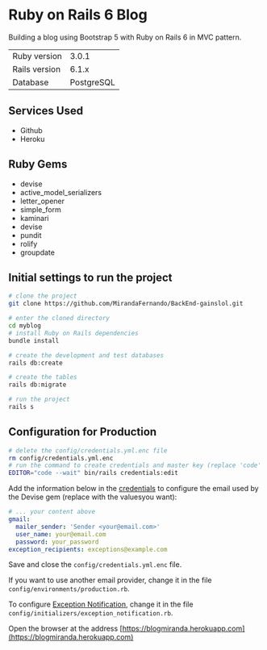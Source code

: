 # Ruby on Rails 6 Blog

Building a blog using Bootstrap 5 with Ruby on Rails 6 in MVC pattern.

<table>
  <tr>
    <td>Ruby version</td>
    <td>
      3.0.1
    </td>
  </tr>
  <tr>
    <td>Rails version</td>
    <td>
      6.1.x
    </td>
  </tr>
  <tr>
    <td>Database</td>
    <td>
      PostgreSQL
    </td>
  </tr>
</table>

## Services Used
* Github
* Heroku

## Ruby Gems
- devise
- active_model_serializers
- letter_opener
- simple_form
- kaminari
- devise
- pundit
- rolify
- groupdate


## Initial settings to run the project

```bash
# clone the project
git clone https://github.com/MirandaFernando/BackEnd-gainslol.git

# enter the cloned directory
cd myblog
# install Ruby on Rails dependencies
bundle install

# create the development and test databases
rails db:create

# create the tables
rails db:migrate

# run the project
rails s
```
## Configuration for Production

```bash
# delete the config/credentials.yml.enc file
rm config/credentials.yml.enc
# run the command to create credentials and master key (replace 'code' if you don't use VS Code)
EDITOR="code --wait" bin/rails credentials:edit
```

Add the information below in the [credentials](https://guides.rubyonrails.org/security.html#custom-credentials) to configure the email used by the Devise
gem (replace with the values ​​you want):

```yml
# ... your content above
gmail:
  mailer_sender: 'Sender <your@email.com>'
  user_name: your@email.com
  password: your_password
exception_recipients: exceptions@example.com
```

Save and close the `config/credentials.yml.enc` file.

If you want to use another email provider, change it in the file
`config/environments/production.rb`.

To configure [Exception Notification](https://github.com/smartinez87/exception_notification), change it in the file
`config/initializers/exception_notification.rb`.

Open the browser at the address [https://blogmiranda.herokuapp.com](https://blogmiranda.herokuapp.com)
